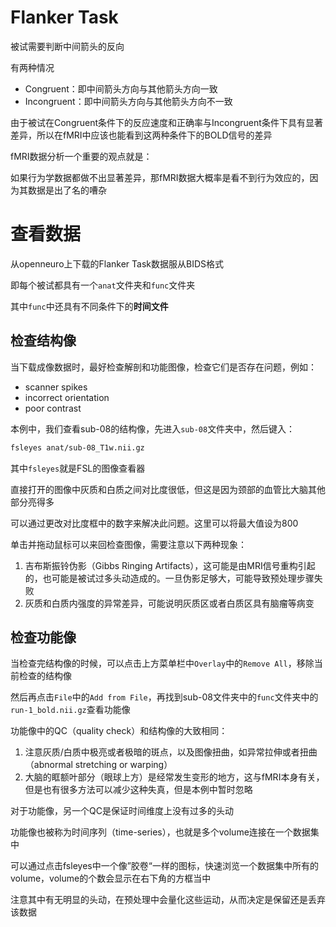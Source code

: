 # Flanker Task

被试需要判断中间箭头的反向

有两种情况

- Congruent：即中间箭头方向与其他箭头方向一致
- Incongruent：即中间箭头方向与其他箭头方向不一致

由于被试在Congruent条件下的反应速度和正确率与Incongruent条件下具有显著差异，所以在fMRI中应该也能看到这两种条件下的BOLD信号的差异

fMRI数据分析一个重要的观点就是：

如果行为学数据都做不出显著差异，那fMRI数据大概率是看不到行为效应的，因为其数据是出了名的嘈杂

# 查看数据

从openneuro上下载的Flanker Task数据服从BIDS格式

即每个被试都具有一个`anat`文件夹和`func`文件夹

其中`func`中还具有不同条件下的**时间文件**

## 检查结构像

当下载成像数据时，最好检查解剖和功能图像，检查它们是否存在问题，例如：

- scanner spikes
- incorrect orientation
- poor contrast

本例中，我们查看sub-08的结构像，先进入`sub-08`文件夹中，然后键入：

```bash
fsleyes anat/sub-08_T1w.nii.gz
```

其中`fsleyes`就是FSL的图像查看器

直接打开的图像中灰质和白质之间对比度很低，但这是因为颈部的血管比大脑其他部分亮得多

可以通过更改对比度框中的数字来解决此问题。这里可以将最大值设为800

单击并拖动鼠标可以来回检查图像，需要注意以下两种现象：

1. 吉布斯振铃伪影（Gibbs Ringing Artifacts），这可能是由MRI信号重构引起的，也可能是被试过多头动造成的。一旦伪影足够大，可能导致预处理步骤失败
2. 灰质和白质内强度的异常差异，可能说明灰质区或者白质区具有脑瘤等病变

## 检查功能像

当检查完结构像的时候，可以点击上方菜单栏中`Overlay`中的`Remove All`，移除当前检查的结构像

然后再点击`File`中的`Add from File`，再找到sub-08文件夹中的`func`文件夹中的`run-1_bold.nii.gz`查看功能像

功能像中的QC（quality check）和结构像的大致相同：

1. 注意灰质/白质中极亮或者极暗的斑点，以及图像扭曲，如异常拉伸或者扭曲（abnormal stretching  or warping）
2. 大脑的眶额叶部分（眼球上方）是经常发生变形的地方，这与fMRI本身有关，但是也有很多方法可以减少这种失真，但是本例中暂时忽略

对于功能像，另一个QC是保证时间维度上没有过多的头动

功能像也被称为时间序列（time-series），也就是多个volume连接在一个数据集中

可以通过点击fsleyes中一个像”胶卷“一样的图标，快速浏览一个数据集中所有的volume，volume的个数会显示在右下角的方框当中

注意其中有无明显的头动，在预处理中会量化这些运动，从而决定是保留还是丢弃该数据

